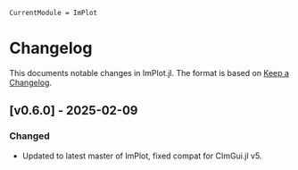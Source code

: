 ```@meta
CurrentModule = ImPlot
```

# Changelog
This documents notable changes in ImPlot.jl. The format is based on [Keep a
Changelog](https://keepachangelog.com).

## [v0.6.0] - 2025-02-09

### Changed
- Updated to latest master of ImPlot, fixed compat for CImGui.jl v5.
